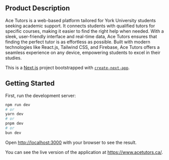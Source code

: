 ## Product Description

Ace Tutors is a web-based platform tailored for York University students seeking academic support. It connects students with qualified tutors for specific courses, making it easier to find the right help when needed. With a sleek, user-friendly interface and real-time data, Ace Tutors ensures that finding the perfect tutor is as effortless as possible. Built with modern technologies like React.js, Tailwind CSS, and Firebase, Ace Tutors offers a seamless experience on any device, empowering students to excel in their studies.

This is a [Next.js](https://nextjs.org/) project bootstrapped with [`create-next-app`](https://github.com/vercel/next.js/tree/canary/packages/create-next-app).

## Getting Started

First, run the development server:

```bash
npm run dev
# or
yarn dev
# or
pnpm dev
# or
bun dev
```

Open [http://localhost:3000](http://localhost:3000) with your browser to see the result.

You can see the live version of the application at https://www.acetutors.ca/.
